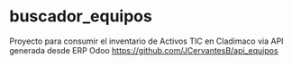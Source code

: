 # buscador_equipos

Proyecto para consumir el inventario de Activos TIC en Cladimaco via API generada desde ERP Odoo
https://github.com/JCervantesB/api_equipos

